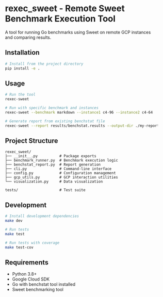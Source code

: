 # rexec_sweet - Remote Sweet Benchmark Execution Tool

A tool for running Go benchmarks using Sweet on remote GCP instances and comparing results.

## Installation

```bash
# Install from the project directory
pip install -e .
```

## Usage

```bash
# Run the tool
rexec-sweet

# Run with specific benchmark and instances
rexec-sweet --benchmark markdown --instance1 c4-96 --instance2 c4-64

# Generate report from existing benchstat file
rexec-sweet --report results/benchstat.results --output-dir ./my-report
```

## Project Structure

```
rexec_sweet/
├── __init__.py          # Package exports
├── benchmark_runner.py  # Benchmark execution logic
├── benchstat_report.py  # Report generation
├── cli.py               # Command-line interface
├── config.py            # Configuration management
├── gcp_utils.py         # GCP interaction utilities
└── visualization.py     # Data visualization

tests/                   # Test suite
```

## Development

```bash
# Install development dependencies
make dev

# Run tests
make test

# Run tests with coverage
make test-cov
```

## Requirements

- Python 3.8+
- Google Cloud SDK
- Go with benchstat tool installed
- Sweet benchmarking tool